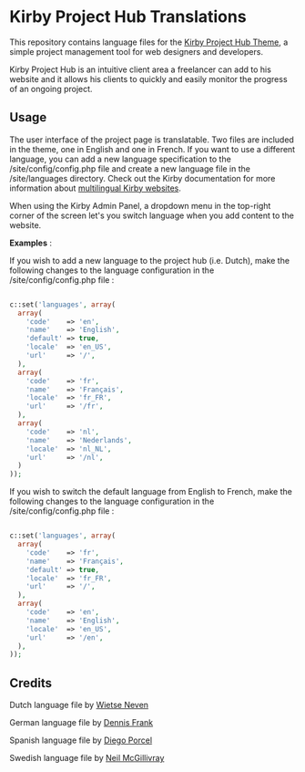 # Kirby Project Hub Translations

This repository contains language files for the [Kirby Project Hub Theme](https://www.project-hub.net), a simple project management tool for web designers and developers.

Kirby Project Hub is an intuitive client area a freelancer can add to his website and it allows his clients to quickly and easily monitor the progress of an ongoing project.


## Usage

The user interface of the project page is translatable. Two files are included in the theme, one in English and one in French. If you want to use a different language, you can add a new language specification to the /site/config/config.php file and create a new language file in the /site/languages directory. Check out the Kirby documentation for more information about [multilingual Kirby websites](http://getkirby.com/docs/languages).

When using the Kirby Admin Panel, a dropdown menu in the top-right corner of the screen let's you switch language when you add content to the website.


**Examples** :


If you wish to add a new language to the project hub (i.e. Dutch), make the following changes to the language configuration in the /site/config/config.php file :

```php

c::set('languages', array(
  array(
    'code'    => 'en',
    'name'    => 'English',
    'default' => true,
    'locale'  => 'en_US',
    'url'     => '/',
  ),
  array(
    'code'    => 'fr',
    'name'    => 'Français',
    'locale'  => 'fr_FR',
    'url'     => '/fr',
  ),
  array(
    'code'    => 'nl',
    'name'    => 'Nederlands',
    'locale'  => 'nl_NL',
    'url'     => '/nl',
  )
));

```


If you wish to switch the default language from English to French, make the following changes to the language configuration in the /site/config/config.php file :

```php

c::set('languages', array(
  array(
    'code'    => 'fr',
    'name'    => 'Français',
    'default' => true,
    'locale'  => 'fr_FR',
    'url'     => '/',
  ),
  array(
    'code'    => 'en',
    'name'    => 'English',
    'locale'  => 'en_US',
    'url'     => '/en',
  ),
));

```



## Credits

Dutch language file by [Wietse Neven](http://wietseneven.com "Wietse Neven - UI designer")

German language file by [Dennis Frank](http://dennisfrank.net "Dennis Frank - Web Design and ExpressionEngine Development")

Spanish language file by [Diego Porcel](http://diegoporcel.com "Photographe Nature morte Paris - Diego Porcel")

Swedish language file by [Neil McGillivray](http://www.mcgee.se)